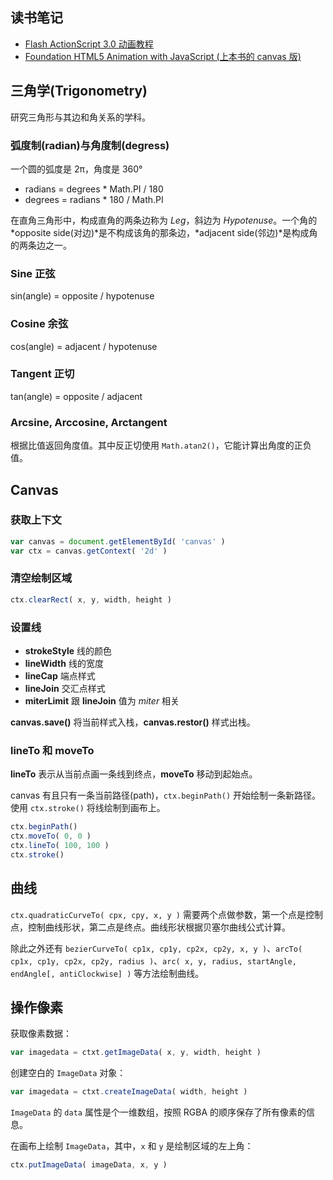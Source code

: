 ## 读书笔记

* [Flash ActionScript 3.0 动画教程](http://book.douban.com/subject/3016575/)
* [Foundation HTML5 Animation with JavaScript (上本书的 canvas 版)](http://book.douban.com/subject/6749476/)

## 三角学(Trigonometry)

研究三角形与其边和角关系的学科。

### 弧度制(radian)与角度制(degress)

一个圆的弧度是 2π，角度是 360°

* radians = degrees * Math.PI / 180
* degrees = radians * 180 / Math.PI

在直角三角形中，构成直角的两条边称为 *Leg*，斜边为 *Hypotenuse*。一个角的 *opposite side(对边)*是不构成该角的那条边，*adjacent side(邻边)*是构成角的两条边之一。

### Sine 正弦

sin(angle) = opposite / hypotenuse

### Cosine 余弦

cos(angle) = adjacent / hypotenuse

### Tangent 正切

tan(angle) = opposite / adjacent

### Arcsine, Arccosine, Arctangent

根据比值返回角度值。其中反正切使用 `Math.atan2()`，它能计算出角度的正负值。

## Canvas

### 获取上下文

```javascript
var canvas = document.getElementById( 'canvas' )
var ctx = canvas.getContext( '2d' )
```

### 清空绘制区域

```javascript
ctx.clearRect( x, y, width, height )
```

### 设置线

* **strokeStyle** 线的颜色
* **lineWidth** 线的宽度
* **lineCap** 端点样式
* **lineJoin** 交汇点样式
* **miterLimit** 跟 **lineJoin** 值为 *miter* 相关

**canvas.save()** 将当前样式入栈，**canvas.restor()** 样式出栈。

### lineTo 和 moveTo

**lineTo** 表示从当前点画一条线到终点，**moveTo** 移动到起始点。

canvas 有且只有一条当前路径(path)，`ctx.beginPath()` 开始绘制一条新路径。使用 `ctx.stroke()` 将线绘制到画布上。

```javascript
ctx.beginPath()
ctx.moveTo( 0, 0 )
ctx.lineTo( 100, 100 )
ctx.stroke()
```

## 曲线

`ctx.quadraticCurveTo( cpx, cpy, x, y )` 需要两个点做参数，第一个点是控制点，控制曲线形状，第二点是终点。曲线形状根据贝塞尔曲线公式计算。

除此之外还有 `bezierCurveTo( cp1x, cp1y, cp2x, cp2y, x, y )`、`arcTo( cp1x, cp1y, cp2x, cp2y, radius )`、`arc( x, y, radius, startAngle, endAngle[, antiClockwise] )` 等方法绘制曲线。

## 操作像素

获取像素数据：

```javascript
var imagedata = ctxt.getImageData( x, y, width, height )
```

创建空白的 `ImageData` 对象：

```javascript
var imagedata = ctxt.createImageData( width, height )
```

`ImageData` 的 `data` 属性是个一维数组，按照 RGBA 的顺序保存了所有像素的信息。

在画布上绘制 `ImageData`，其中，`x` 和 `y` 是绘制区域的左上角：

```javascript
ctx.putImageData( imageData, x, y )
```